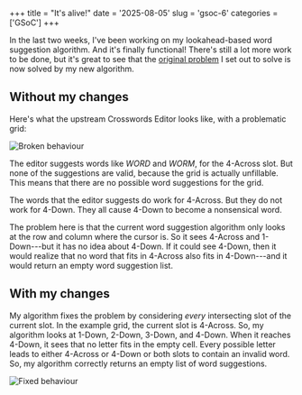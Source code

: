 +++
title      = "It's alive!"
date       = '2025-08-05'
slug       = 'gsoc-6'
categories = ['GSoC']
+++

In the last two weeks, I've been working on my lookahead-based word suggestion algorithm. And it's finally functional! There's still a lot more work to be done, but it's great to see that the [original problem](/posts/gsoc-5/#design-doc) I set out to solve is now solved by my new algorithm.


## Without my changes

Here's what the upstream Crosswords Editor looks like, with a problematic grid:

![Broken behaviour](https://victorma.ca/posts/gsoc-6/broken.png)

The editor suggests words like *WORD* and *WORM*, for the 4-Across slot. But none of the suggestions are valid, because the grid is actually unfillable. This means that there are no possible word suggestions for the grid.

The words that the editor suggests do work for 4-Across. But they do not work for 4-Down. They all cause 4-Down to become a nonsensical word.

The problem here is that the current word suggestion algorithm only looks at the row and column where the cursor is. So it sees 4-Across and 1-Down---but it has no idea about 4-Down. If it could see 4-Down, then it would realize that no word that fits in 4-Across also fits in 4-Down---and it would return an empty word suggestion list.


## With my changes

My algorithm fixes the problem by considering *every* intersecting slot of the current slot. In the example grid, the current slot is 4-Across. So, my algorithm looks at 1-Down, 2-Down, 3-Down, and 4-Down. When it reaches 4-Down, it sees that no letter fits in the empty cell. Every possible letter leads to either 4-Across or 4-Down or both slots to contain an invalid word. So, my algorithm correctly returns an empty list of word suggestions.

![Fixed behaviour](https://victorma.ca/posts/gsoc-6/fixed.png)
